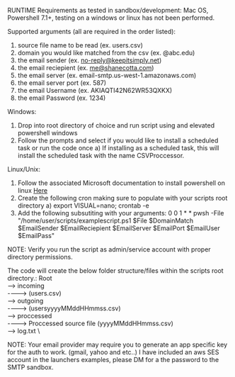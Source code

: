 RUNTIME Requirements as tested in sandbox/development:
Mac OS, Powershell 7.1+, testing on a windows or linux has not been performed.

Supported arguments (all are required in the order listed):
1. source file name to be read (ex. users.csv)
2. domain you would like matched from the csv (ex. @abc.edu)
3. the email sender (ex. no-reply@keepitsimply.net)
4. the email reciepient (ex. me@shanecotta.com)
5. the email server (ex. email-smtp.us-west-1.amazonaws.com)
6. the email server port (ex. 587)
7. the email Username (ex. AKIAQTI42N62WR53QXKX)
8. the email Password (ex. 1234)

Windows:
1. Drop into root directory of choice and run script using and elevated powershell windows
2. Follow the prompts and select if you would like to install a scheduled task or run the code once
      a) If installing as a scheduled task, this will install the scheduled task with the name CSVProccessor.

Linux/Unix:
1. Follow the associated Microsoft documentation to install powershell on linux [Here](https://docs.microsoft.com/en-us/powershell/scripting/install/install-debian?view=powershell-7.2#:~:text=via%20Package%20Repository-,PowerShell%20for%20Linux%20is%20published%20to,for%20easy%20installation%20and%20updates.&text=As%20superuser%2C%20register%20the%20Microsoft,sudo%20apt%2Dget%20install%20powershell%20.)
2. Create the following cron making sure to populate with your scripts root directory 
    a) export VISUAL=nano; crontab -e
3. Add the following subsutiting with your arguments: 0 0 1 * * pwsh -File "/home/user/scripts/examplescript.ps1 $File $DomainMatch $EmailSender $EmailReciepient $EmailServer $EmailPort $EmailUser $EmailPass"
    
NOTE: Verify you run the script as admin/service account with proper directory permissions.

The code will create the below folder structure/files within the scripts root directory.:
Root \
--> incoming \
----> (users.csv) \
--> outgoing \
----> (usersyyyyMMddHHmmss.csv) \
--> proccessed \
----> Proccessed source file (yyyyMMddHHmmss.csv) \
--> log.txt \

NOTE: Your email provider may require you to generate an app specific key for the auth to work. (gmail, yahoo and etc..) I have included an aws SES account in the launchers examples, please DM for a the password to the SMTP sandbox.
